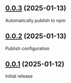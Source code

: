 ## [0.0.3](https://github.com/VfanLee/vue-qrcode/compare/v0.0.2...v0.0.3) (2025-01-13)

Automatically publish to npm

## [0.0.2](https://github.com/VfanLee/vue-qrcode/compare/v0.0.1...v0.0.2) (2025-01-13)

Publish configuration


## [0.0.1](https://github.com/VfanLee/vue-qrcode/commits/v0.0.1) (2025-01-12)

Initial release

